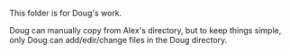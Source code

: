 This folder is for Doug's work.

Doug can manually copy from Alex's directory, but to keep things simple, only Doug can add/edir/change files in the Doug directory.
